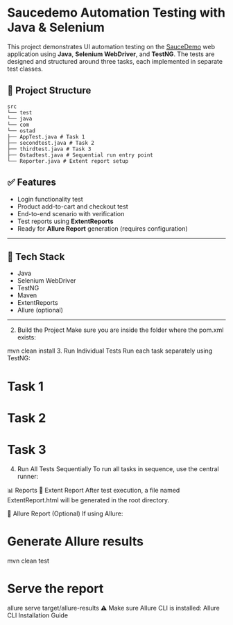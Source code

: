 # Saucedemo Automation Testing with Java & Selenium

This project demonstrates UI automation testing on the [SauceDemo](https://www.saucedemo.com/) web application using **Java**, **Selenium WebDriver**, and **TestNG**. The tests are designed and structured around three tasks, each implemented in separate test classes.

## 📁 Project Structure
```
src
└── test
└── java
└── com
└── ostad
├── AppTest.java # Task 1
├── secondtest.java # Task 2
├── thirdtest.java # Task 3
├── Ostadtest.java # Sequential run entry point
└── Reporter.java # Extent report setup
```

## ✅ Features

- Login functionality test
- Product add-to-cart and checkout test
- End-to-end scenario with verification
- Test reports using **ExtentReports**
- Ready for **Allure Report** generation (requires configuration)

---

## 🔧 Tech Stack

- Java
- Selenium WebDriver
- TestNG
- Maven
- ExtentReports
- Allure (optional)

---

2. Build the Project
Make sure you are inside the folder where the pom.xml exists:


mvn clean install
3. Run Individual Tests
Run each task separately using TestNG:


# Task 1


# Task 2
# Task 3

4. Run All Tests Sequentially
To run all tasks in sequence, use the central runner:


📊 Reports
📘 Extent Report
After test execution, a file named ExtentReport.html will be generated in the root directory.

📗 Allure Report (Optional)
If using Allure:


# Generate Allure results
mvn clean test

# Serve the report
allure serve target/allure-results
⚠️ Make sure Allure CLI is installed: Allure CLI Installation Guide

